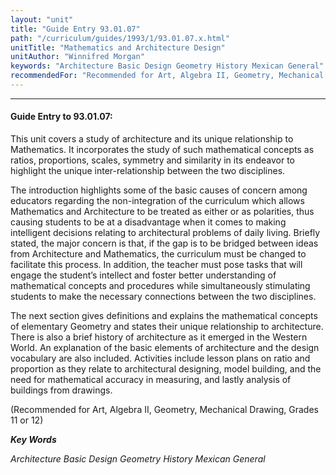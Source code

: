 ```yaml
---
layout: "unit"
title: "Guide Entry 93.01.07"
path: "/curriculum/guides/1993/1/93.01.07.x.html"
unitTitle: "Mathematics and Architecture Design"
unitAuthor: "Winnifred Morgan"
keywords: "Architecture Basic Design Geometry History Mexican General"
recommendedFor: "Recommended for Art, Algebra II, Geometry, Mechanical Drawing, Grades 11 or 12"
---
```

<body>
<hr/>
<h4>
Guide Entry to 93.01.07:
</h4>
This unit covers a study of architecture and its unique relationship to Mathematics. It incorporates the study of such mathematical concepts as ratios, proportions, scales, symmetry and similarity in its endeavor to highlight the unique inter-relationship between the two disciplines.
<p>
The introduction highlights some of the basic causes of concern among educators regarding the non-integration of the curriculum which allows Mathematics and Architecture to be treated as either or as polarities, thus causing students to be at a disadvantage when it comes to making intelligent decisions relating to architectural problems of daily living. Briefly stated, the major concern is that, if the gap is to be bridged between ideas from Architecture and Mathematics, the curriculum must be changed to facilitate this process. In addition, the teacher must pose tasks that will engage the student’s intellect and foster better understanding of mathematical concepts and procedures while simultaneously stimulating students to make the necessary connections between the two disciplines.
</p>
<p>
The next section gives definitions and explains the mathematical concepts of elementary Geometry and states their unique relationship to architecture. There is also a brief history of architecture as it emerged in the Western World. An explanation of the basic elements of architecture and the design vocabulary are also included. Activities include lesson plans on ratio and proportion as they relate to architectural designing, model building, and the need for mathematical accuracy in measuring, and lastly analysis of buildings from drawings.
</p>
<p>
(Recommended for Art, Algebra II, Geometry, Mechanical Drawing, Grades 11 or 12)
</p>
<p>
<b>
<i>
Key Words
</i>
</b>
<br/>
</p>
<p>
<i>
Architecture Basic Design Geometry History Mexican General
</i>
</p>
</body>
